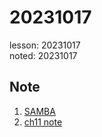 # 20231017
lesson: 20231017   
noted: 20231017

## Note
1. [SAMBA](20231017.md)
2. [ch11 note](ch11-3.md)
